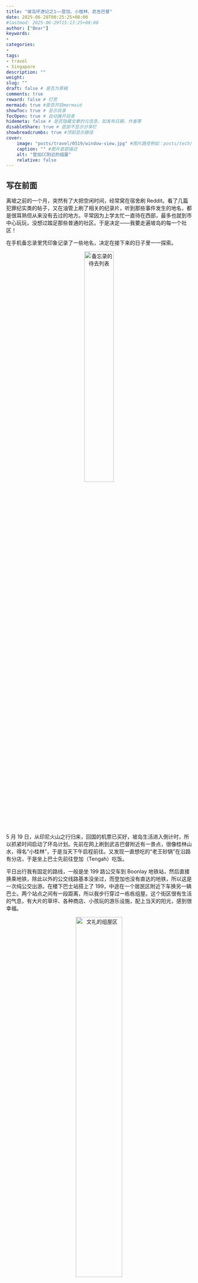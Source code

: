 ```yaml
---
title: "坡岛环游记之1——登加、小桂林、武吉巴督"
date: 2025-06-28T00:25:25+08:00
#lastmod: 2025-06-29T15:13:25+08:00
author: ["Bear"]
keywords: 
- 
categories: 
- 
tags: 
- travel
- Singapore
description: ""
weight:
slug: ""
draft: false # 是否为草稿
comments: true
reward: false # 打赏
mermaid: true #是否开启mermaid
showToc: true # 显示目录
TocOpen: true # 自动展开目录
hidemeta: false # 是否隐藏文章的元信息，如发布日期、作者等
disableShare: true # 底部不显示分享栏
showbreadcrumbs: true #顶部显示路径
cover:
    image: "posts/travel/0519/window-view.jpg" #图片路径例如：posts/tech/123/123.png
    caption: "" #图片底部描述
    alt: "登加CC附近的组屋"
    relative: false
---
```


## 写在前面

离坡之前的一个月，突然有了大把空闲时间，经常窝在宿舍刷 Reddit。看了几篇犯罪纪实类的帖子，又在油管上刷了相关的纪录片，听到那些事件发生的地名，都是很耳熟但从来没有去过的地方。平常因为上学太忙一直待在西部，最多也就到市中心玩玩，没想过踏足那些普通的社区。于是决定——我要走遍坡岛的每一个社区！

在手机备忘录里凭印象记录了一些地名，决定在接下来的日子里一一探索。

<div align=center><img src="/posts/travel/0519/to-do-list.jpg" style="width: 40%; height:auto;" alt="备忘录的待去列表"></div>

5 月 19 日，从印尼火山之行归来，回国的机票已买好，坡岛生活进入倒计时，所以抓紧时间启动了环岛计划。先前在网上刷到武吉巴督附近有一景点，很像桂林山水，得名“小桂林”，于是当天下午启程前往。又发现一直想吃的“老王砂锅”在沿路有分店，于是坐上巴士先前往登加（Tengah）吃饭。

平日出行我有固定的路线，一般是坐 199 路公交车到 Boonlay 地铁站，然后直接换乘地铁，除此以外的公交线路基本没坐过，而登加也没有直达的地铁，所以这是一次纯公交出游。在楼下巴士站搭上了 199，中途在一个居民区附近下车换另一辆巴士。两个站点之间有一段距离，所以我步行穿过一栋栋组屋。这个街区很有生活的气息，有大片的草坪、各种商店、小孩玩的游乐设施，配上当天的阳光，感到很幸福。

<div align=center><img src="/posts/travel/0519/Boonlay-HDB.jpg" style="width: 50%; height:auto;" alt="文礼的组屋区"></div>

## 登加

下车的地方在一所小学的对面，需要走一段路。沿路是组屋建筑工地，不久之后这里又会冒出很多新的住宅。围栏上挂着宣传海报——一家三口、老人、华人、马来人等等家庭充满欢快的组屋生活。不免想起国内售楼海报，大多是一句看起来很厉害的艺术字slogan+靠近某学区/到市中心仅需X分钟+XX万（起）。由于 HDB 是新加坡的国有住宅，所以售卖也由官方统一管控，没有私人开发商的介入，公民或是永久居民购买住宅需要到政府去申请。少掉的商业化的气息，也体现在了宣传海报上。

附件已经建好的组屋应该也是近几年落成的，与经典组屋的气质很不一样，像国内的青年公寓，窗户的形状也有点像大学时候的南区宿舍，是偏年轻化的风格。

老王砂锅位于组屋区CC（Community Center 民众中心）旁边新建的商场 Plantation Center，是半开放式的商业区，没有严实的大门和冷气，每层的走廊都是开放的。我去的那层有餐馆、甜品店和咖啡馆，其他楼层有各种日用商铺，如超市、理发店、诊所等。看起来又是坡的特色城市规划——居民区附近必有一站式商场，尽管风格不像国内的商场那么高大上，但能满足日常生活所需。坐在老王砂锅的靠窗位，窗外景色很舒服。

<div align=center><img src="/posts/travel/0519/window-view.jpg" style="width: 70%; height:auto;" alt="窗外的景色"></div>

## 小桂林

吃完饭后继续搭公交，前往武吉巴督的小桂林。下车后立马感觉街景不一样了，这里是绿树草坪环绕、建筑更有年头的地方。沿着路边的树走，往里拐个弯就到了小桂林。此处，确实是不像新加坡的一个地方。

<div align=center><img src="/posts/travel/0519/Little-Guilin-1.jpg" style="width: 70%; height:auto;" alt="小桂林1"></div>

三三两两的人坐在岸边的石头上，面对着这些奇山异石。不知道是怎样巧合的地壳运动，让这样的地貌出现在小岛的中间。在此后漫长的时间里，有人在周围盖上住宅，将这些山包围在一片片居民区中。

<div align=center><img src="/posts/travel/0519/Little-Guilin-2.jpg" style="width: 70%; height:auto;" alt="小桂林2"></div>

<div align=center><img src="/posts/travel/0519/Little-Guilin-3.jpg" style="width: 50%; height:auto;" alt="小桂林3"></div>

远处的住宅名为 Guilin View，是不同于组屋的公寓区（condominium，简称 condo），属于私人地产，由开发商运营。路过时看到花园里有喷泉、独栋健身房等公共休闲设施，这也是公寓与组屋的一大区别。有趣的是公寓的名字，我发现坡的很多公寓起名很随意：如果附近有某个著名景观，那么就直接叫 “XX View”。已经遇到 Park View 园景房，Water View 海景房，还有这个 Guilin View。

离开小桂林后，走上了旁边有草坪的高台，原来是一个体育场，依山而建，跑道内有不少人在运动。出来后隔着面前的草坪，是武吉甘柏地铁站，建在高架上，因此跟高高的体育场海拔持平。列车在红砖屋顶之间穿过，远处是那一天的落日。

<div align=center><img src="/posts/travel/0519/MRT-station.jpg" style="width: 50%; height:auto;" alt="小桂林3"></div>

## 武吉巴督

下一站，前往附近武吉巴督的商场西城（West Mall），与这里相隔一个地铁站。本来打算去红砖站里坐地铁，但是当时的心情还是想走走，于是沿着两旁高高的树和 Guilin View 小区往前走，沿路继续欣赏奇山。

<div align=center><img src="/posts/travel/0519/Little-Guilin-4.jpg" style="width: 70%; height:auto;" alt="小桂林4"></div>

来到 West Mall 商场，一位同学说来坡前本来在这里的楼上租了房子，但最后还是入住宿舍。这里果然如她说的，商业很繁华，商场里各种店铺齐全，冷气冷到起鸡皮疙瘩。在地铁口买了一杯 Mr. Coconut 椰子茶，味道像很甜的大枣茶，不太喜欢。逛了逛底层的 Cold Storage超市，买了一长筒洋葱奶油味薯片，很经吃，好像一直吃到了6月。然后就是在商场闲逛，在大众书店买到了很可爱的小熊贺卡。

<div align=center><img src="/posts/travel/0519/bear-card.jpg" style="width: 50%; height:auto;" alt="小熊贺卡"></div>

结束了这一天，回到宿舍。当晚由于咖啡伴侣的奶精球还有一大包，不想浪费，要在离坡之前喝完，所以冲了一大杯无咖啡因咖啡，放了足足5个奶精球，慢慢地喝着，等待睡意来袭。